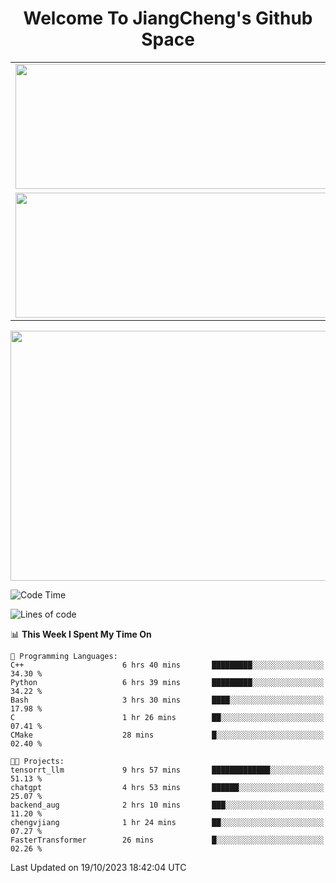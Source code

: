 <h1 align="center">Welcome To JiangCheng's Github Space</h1>

<table align="center" frame="void" rules="none" >
  <tr>
    <td>
      <div align="center"> <img height="200px" width="500px"  src="https://github-readme-stats.vercel.app/api?username=thisjiang&hide_title=true&hide_border=true&layout=compact&show_icons=trueline_height=21&text_color=000&icon_color=000&bg_color=0,ea6161,ffc64d,fffc4d,52fa5a&theme=graywhite" /> </div>
    </td>
    <td>
      <div align="center"> <img height="200px" width="500px" src="https://github-readme-stats.vercel.app/api/top-langs/?username=thisjiang&hide_title=true&hide_border=true&layout=compact&langs_count=6&text_color=000&icon_color=fff&bg_color=0,52fa5a,4dfcff,c64dff&theme=graywhite" /> </div>
    </td>
  </tr>
  <tr>
    <td>
      <div align="center"> <img height="200px" width="500px" src="https://github-readme-streak-stats.herokuapp.com/?user=thisjiang&hide_title=true&hide_border=true&layout=compact&langs_count=6" /> </div>
    </td>
    <td>
      <div align="center"> 
      <a href="https://github.com/" target="_blank"><img style="margin: 10px" src="https://profilinator.rishav.dev/skills-assets/git-scm-icon.svg" alt="Git" height="50" /></a>  
      <a href="https://www.linux.org/" target="_blank"><img style="margin: 10px" src="https://profilinator.rishav.dev/skills-assets/linux-original.svg" alt="Linux" height="50" /></a>  
      <a href="https://www.gnu.org/software/bash/" target="_blank"><img style="margin: 10px" src="https://profilinator.rishav.dev/skills-assets/gnu_bash-icon.svg" alt="Bash" height="50" /></a>  
      </div>
    </td>
  </tr>
</table>

<div align="center"> <img height="400px" width="1000px" src="https://github-readme-activity-graph.cyclic.app/graph?username=thisjiang&theme=react&hide_title=true&hide_border=true&layout=compact&langs_count=6" /> </div></td>

<!--START_SECTION:waka-->
![Code Time](http://img.shields.io/badge/Code%20Time-370%20hrs%2059%20mins-blue)

![Lines of code](https://img.shields.io/badge/From%20Hello%20World%20I%27ve%20Written-674.8%20thousand%20lines%20of%20code-blue)

📊 **This Week I Spent My Time On** 

```text
💬 Programming Languages: 
C++                      6 hrs 40 mins       █████████░░░░░░░░░░░░░░░░   34.30 % 
Python                   6 hrs 39 mins       █████████░░░░░░░░░░░░░░░░   34.22 % 
Bash                     3 hrs 30 mins       ████░░░░░░░░░░░░░░░░░░░░░   17.98 % 
C                        1 hr 26 mins        ██░░░░░░░░░░░░░░░░░░░░░░░   07.41 % 
CMake                    28 mins             █░░░░░░░░░░░░░░░░░░░░░░░░   02.40 % 

🐱‍💻 Projects: 
tensorrt_llm             9 hrs 57 mins       █████████████░░░░░░░░░░░░   51.13 % 
chatgpt                  4 hrs 53 mins       ██████░░░░░░░░░░░░░░░░░░░   25.07 % 
backend_aug              2 hrs 10 mins       ███░░░░░░░░░░░░░░░░░░░░░░   11.20 % 
chengvjiang              1 hr 24 mins        ██░░░░░░░░░░░░░░░░░░░░░░░   07.27 % 
FasterTransformer        26 mins             █░░░░░░░░░░░░░░░░░░░░░░░░   02.26 % 
```


 Last Updated on 19/10/2023 18:42:04 UTC
<!--END_SECTION:waka-->
